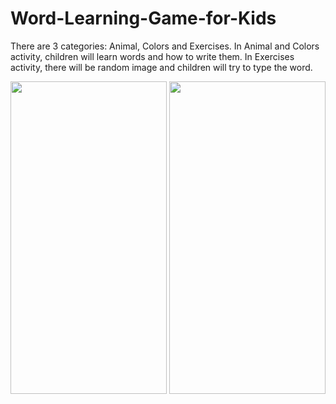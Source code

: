 # Word-Learning-Game-for-Kids
There are 3 categories: Animal, Colors and Exercises. In Animal and Colors activity, children will learn words and how to write them. In Exercises activity, there will be random image and children will try to type the word.

<img src="https://user-images.githubusercontent.com/60899740/113347257-9068af80-933d-11eb-87a3-6739e0c09d1f.gif" width="250" height="500"/>

<img src="https://user-images.githubusercontent.com/60899740/113347287-9f4f6200-933d-11eb-92bf-150f5dac2e17.gif" width="250" height="500"/>




